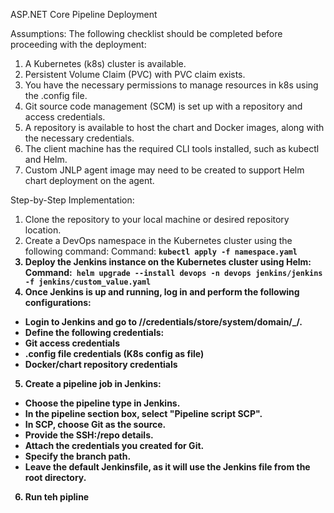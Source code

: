 ASP.NET Core Pipeline Deployment

Assumptions:
The following checklist should be completed before proceeding with the deployment:

1) A Kubernetes (k8s) cluster is available.
2) Persistent Volume Claim (PVC) with PVC claim exists.
3) You have the necessary permissions to manage resources in k8s using the .config file.
4) Git source code management (SCM) is set up with a repository and access credentials.
5) A repository is available to host the chart and Docker images, along with the necessary credentials.
6) The client machine has the required CLI tools installed, such as kubectl and Helm.
7) Custom JNLP agent image may need to be created to support Helm chart deployment on the agent.

Step-by-Step Implementation:

1) Clone the repository to your local machine or desired repository location.
2) Create a DevOps namespace in the Kubernetes cluster using the following command:
Command:
<b> ```kubectl apply -f namespace.yaml ```
4) Deploy the Jenkins instance on the Kubernetes cluster using Helm:
Command:``` helm upgrade --install devops -n devops jenkins/jenkins -f jenkins/custom_value.yaml```
5) Once Jenkins is up and running, log in and perform the following configurations:
- Login to Jenkins and go to <URL>//credentials/store/system/domain/_/.
- Define the following credentials:
- Git access credentials
- .config file credentials  (K8s config as file) 
- Docker/chart repository credentials
5) Create a pipeline job in Jenkins:
- Choose the pipeline type in Jenkins.
- In the pipeline section box, select "Pipeline script SCP".
- In SCP, choose Git as the source.
- Provide the SSH:/repo details.
- Attach the credentials you created for Git.
- Specify the branch path.
- Leave the default Jenkinsfile, as it will use the Jenkins file from the root directory.
6) Run teh pipline 
